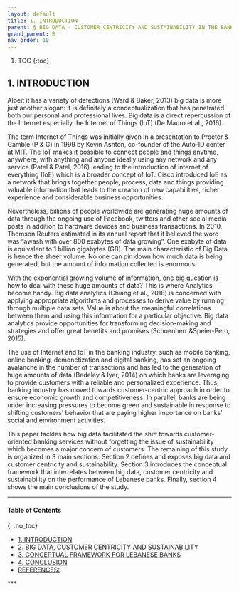 ```yaml
---
layout: default
title: 1. INTRODUCTION
parent: § BIG DATA - CUSTOMER CENTRICITY AND SUSTAINABILITY IN THE BANKING INDUSTRY  
grand_parent: B 
nav_order: 10 
---
```

<style>
.dont-break-out {
  /* These are technically the same, but use both */
  overflow-wrap: break-word;
  word-wrap: break-word;

     -ms-word-break: break-all;
  /* This is the dangerous one in WebKit, as it breaks things wherever */
  word-break: break-all;
  /* Instead use this non-standard one: */
  word-break: break-word;
}

.youtube-container {
    position: relative;
    width: 100%;
    height: 0;
    padding-bottom: 56.25%;
}
.youtube-video {
    position: absolute;
    top: 0;
    left: 0;
    width: 100%;
    height: 100%;
}

</style>

<div class="dont-break-out" markdown="1">

1. TOC
{:toc}

## 1. INTRODUCTION
Albeit it has a variety of defections (Ward & Baker, 2013) big data is more just another slogan: it is definitely a conceptualization that has penetrated both our personal and professional lives. Big data is a direct repercussion of the Internet especially the Internet of Things (IoT) (De Mauro et al., 2016).

The term Internet of Things was initially given in a presentation to Procter & Gamble (P & G) in 1999 by Kevin Ashton, co-founder of the Auto-ID center at MIT. The IoT makes it possible to connect people and things anytime, anywhere, with anything and anyone ideally using any network and any service (Patel & Patel, 2016) leading to the introduction of internet of everything (IoE) which is a broader concept of IoT. Cisco introduced IoE as a network that brings together people, process, data and things providing valuable information that leads to the creation of new capabilities, richer experience and considerable business opportunities.

Nevertheless, billions of people worldwide are generating huge amounts of data through the ongoing use of Facebook, twitters and other social media posts in addition to hardware devices and business transactions. In 2010, Thomson Reuters estimated in its annual report that it believed the word was “awash with over 800 exabytes of data growing”. One exabyte of data is equivalent to 1 billion gigabytes (GB). The main characteristic of Big Data is hence the sheer volume. No one can pin down how much data is being generated, but the amount of information collected is enormous.

With the exponential growing volume of information, one big question is how to deal with these huge amounts of data? This is where Analytics become handy. Big data analytics (Chiang et al., 2018) is concerned with applying appropriate algorithms and processes to derive value by running through multiple data sets. Value is about the meaningful correlations between them and using this information for a particular objective. Big data analytics provide opportunities for transforming decision-making and strategies and offer great benefits and promises (Schoenherr &Speier-Pero, 2015).

The use of Internet and IoT in the banking industry, such as mobile banking, online banking, demonetization and digital banking, has set an ongoing avalanche in the number of transactions and has led to the generation of huge amounts of data (Bedeley & Iyer, 2014) on which banks are leveraging to provide customers with a reliable and personalized experience. Thus, banking industry has moved towards customer-centric approach in order to ensure economic growth and competitiveness. In parallel, banks are being under increasing pressures to become green and sustainable in response to shifting customers’ behavior that are paying higher importance on banks’ social and environment activities.

This paper tackles how big data facilitated the shift towards customer-oriented banking services without forgetting the issue of sustainability which becomes a major concern of customers. The remaining of this study is organized in 3 main sections: Section 2 defines and exposes big data and customer centricity and sustainability. Section 3 introduces the conceptual framework that interrelates between big data, customer centricity and sustainability on the performance of Lebanese banks. Finally, section 4 shows the main conclusions of the study.

***

#### Table of Contents
{: .no_toc}

<ul><li> <a href="/docs/B/BIG-DATA-CUSTOMER-CENTRICITY-AND-SUSTAINABILITY-IN-THE-BANKING-INDUSTRY-1/">
1. INTRODUCTION</a></li><li> <a href="/docs/B/BIG-DATA-CUSTOMER-CENTRICITY-AND-SUSTAINABILITY-IN-THE-BANKING-INDUSTRY-2/">
2. BIG DATA, CUSTOMER CENTRICITY AND SUSTAINABILITY</a></li><li> <a href="/docs/B/BIG-DATA-CUSTOMER-CENTRICITY-AND-SUSTAINABILITY-IN-THE-BANKING-INDUSTRY-3/">
3. CONCEPTUAL FRAMEWORK FOR LEBANESE BANKS</a></li><li> <a href="/docs/B/BIG-DATA-CUSTOMER-CENTRICITY-AND-SUSTAINABILITY-IN-THE-BANKING-INDUSTRY-4/">
4. CONCLUSION</a></li><li> <a href="/docs/B/BIG-DATA-CUSTOMER-CENTRICITY-AND-SUSTAINABILITY-IN-THE-BANKING-INDUSTRY-5/">
REFERENCES:</a></li></ul>
***

</div>
